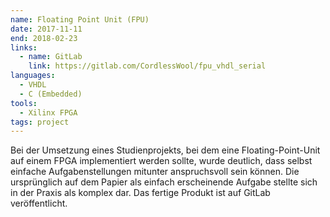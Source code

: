 ```yaml
---
name: Floating Point Unit (FPU)
date: 2017-11-11
end: 2018-02-23
links:
  - name: GitLab
    link: https://gitlab.com/CordlessWool/fpu_vhdl_serial
languages:
  - VHDL
  - C (Embedded)
tools:
  - Xilinx FPGA
tags: project
---
```


Bei der Umsetzung eines Studienprojekts, bei dem eine Floating-Point-Unit auf einem FPGA implementiert werden sollte, wurde deutlich, dass selbst einfache Aufgabenstellungen mitunter anspruchsvoll sein können. Die ursprünglich auf dem Papier als einfach erscheinende Aufgabe stellte sich in der Praxis als komplex dar. Das fertige Produkt ist auf GitLab veröffentlicht.
